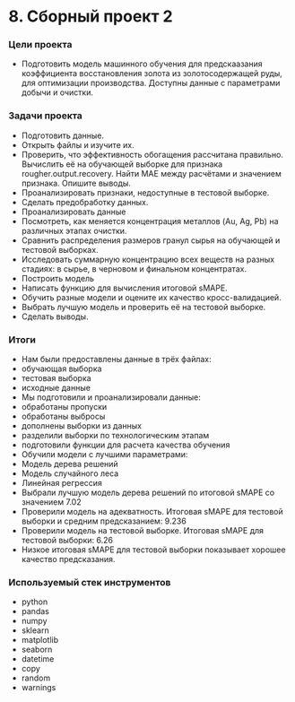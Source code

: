 # 8. Сборный проект 2

### Цели проекта

- Подготовить модель машинного обучения для предскаазания коэффициента восстановления золота из золотосодержащей руды, для оптимизации производства. Доступны данные с параметрами добычи и очистки. 

### Задачи проекта

- Подготовить данные.
- Открыть файлы и изучите их.
- Проверить, что эффективность обогащения рассчитана правильно. Вычислить её на обучающей выборке для признака rougher.output.recovery. Найти MAE между расчётами и значением признака. Опишите выводы.
- Проанализировать признаки, недоступные в тестовой выборке.
- Сделать предобработку данных.
- Проанализировать данные
- Посмотреть, как меняется концентрация металлов (Au, Ag, Pb) на различных этапах очистки.
- Сравнить распределения размеров гранул сырья на обучающей и тестовой выборках.
- Исследовать суммарную концентрацию всех веществ на разных стадиях: в сырье, в черновом и финальном концентратах.
- Построить модель
- Написать функцию для вычисления итоговой sMAPE.
- Обучить разные модели и оцените их качество кросс-валидацией. 
- Выбрать лучшую модель и проверить её на тестовой выборке. 
- Сделать выводы.

### Итоги

* Нам были предоставлены данные в трёх файлах:
 * обучающая выборка
 * тестовая выборка
 * исходные данные
* Мы подготовили и проанализировали данные:
 * обработаны пропуски
 * обработаны выбросы
 * дополнены выборки из данных
 * разделили выборки по технологическим этапам
 * подготовили функции для расчета качества обучения
* Обучили модели с лучшими параметрами:
 * Модель дерева решений
 * Модель случайного леса
 * Линейная регрессия
* Выбрали лучшую модель дерева решений по итоговой sMAPE со значением 7.02
* Проверили модель на адекватность. Итоговая sMAPE для тестовой выборки и средним предсказанием: 9.236
* Проверили модель на тестовой выборке. Итоговая sMAPE для тестовой выборки: 6.26
* Низкое итоговая sMAPE для тестовой выборки показывает хорошее качество предсказания.

### Используемый стек инструментов

- python
- pandas
- numpy
- sklearn
- matplotlib
- seaborn
- datetime
- copy
- random
- warnings